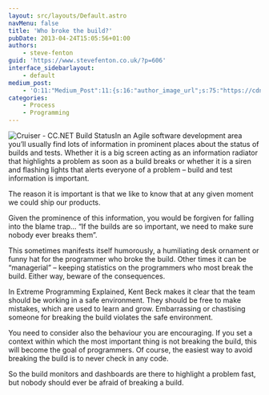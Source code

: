 ```yaml
---
layout: src/layouts/Default.astro
navMenu: false
title: 'Who broke the build?'
pubDate: 2013-04-24T15:05:56+01:00
authors:
    - steve-fenton
guid: 'https://www.stevefenton.co.uk/?p=606'
interface_sidebarlayout:
    - default
medium_post:
    - 'O:11:"Medium_Post":11:{s:16:"author_image_url";s:75:"https://cdn-images-1.medium.com/fit/c/400/400/1*eXkhfEuF41g5W_xnc_ydLA.jpeg";s:10:"author_url";s:38:"https://medium.com/@steve.fenton.co.uk";s:11:"byline_name";N;s:12:"byline_email";N;s:10:"cross_link";s:3:"yes";s:2:"id";s:12:"59103801664f";s:21:"follower_notification";s:3:"yes";s:7:"license";s:19:"all-rights-reserved";s:14:"publication_id";s:2:"-1";s:6:"status";s:5:"draft";s:3:"url";s:51:"https://medium.com/@steve.fenton.co.uk/59103801664f";}'
categories:
    - Process
    - Programming
---
```


![Cruiser - CC.NET Build Status](/img/2015/07/cruiser.jpg)In an Agile software development area you’ll usually find lots of information in prominent places about the status of builds and tests. Whether it is a big screen acting as an information radiator that highlights a problem as soon as a build breaks or whether it is a siren and flashing lights that alerts everyone of a problem – build and test information is important.

The reason it is important is that we like to know that at any given moment we could ship our products.

Given the prominence of this information, you would be forgiven for falling into the blame trap… “If the builds are so important, we need to make sure nobody ever breaks them”.

This sometimes manifests itself humorously, a humiliating desk ornament or funny hat for the programmer who broke the build. Other times it can be “managerial” – keeping statistics on the programmers who most break the build. Either way, beware of the consequences.

In Extreme Programming Explained, Kent Beck makes it clear that the team should be working in a safe environment. They should be free to make mistakes, which are used to learn and grow. Embarrassing or chastising someone for breaking the build violates the safe environment.

You need to consider also the behaviour you are encouraging. If you set a context within which the most important thing is not breaking the build, this will become the goal of programmers. Of course, the easiest way to avoid breaking the build is to never check in any code.

So the build monitors and dashboards are there to highlight a problem fast, but nobody should ever be afraid of breaking a build.